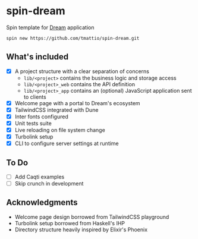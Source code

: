 # spin-dream

Spin template for [Dream](https://github.com/aantron/dream) application

```bash
spin new https://github.com/tmattio/spin-dream.git
```

## What's included

- [X] A project structure with a clear separation of concerns
  - `lib/<project>` contains the business logic and storage access
  - `lib/<project>_web` contains the API definition
  - `lib/<project>_app` contains an (optional) JavaScript application sent to clients
- [X] Welcome page with a portal to Dream's ecosystem
- [X] TailwindCSS integrated with Dune
- [X] Inter fonts configured
- [X] Unit tests suite
- [X] Live reloading on file system change
- [X] Turbolink setup
- [X] CLI to configure server settings at runtime

## To Do

- [ ] Add Caqti examples
- [ ] Skip crunch in development

## Acknowledgments

- Welcome page design borrowed from TailwindCSS playground
- Turbolink setup borrowed from Haskell's IHP
- Directory structure heavily inspired by Elixir's Phoenix

